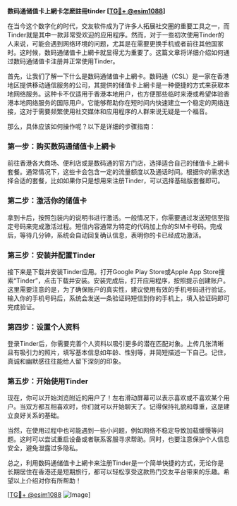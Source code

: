 **数码通储值卡上網卡怎麽註冊tinder [[TG💪+ @esim1088](https://t.me/s/esim1088)]**

在当今这个数字化的时代，交友软件成为了许多人拓展社交圈的重要工具之一，而Tinder就是其中一款非常受欢迎的应用程序。然而，对于一些初次使用Tinder的人来说，可能会遇到网络环境的问题，尤其是在需要更换手机或者前往其他国家时。这时候，数码通储值卡上網卡就显得尤为重要了。这篇文章将详细介绍如何通过数码通储值卡注册并正常使用Tinder。

首先，让我们了解一下什么是数码通储值卡上網卡。数码通（CSL）是一家在香港地区提供移动通信服务的公司，其提供的储值卡上網卡是一种便捷的方式来获取本地网络服务。这种卡不仅适用于香港本地用户，也方便那些临时来港或希望体验香港本地网络服务的国际用户。它能够帮助你在短时间内快速建立一个稳定的网络连接，这对于需要频繁使用社交媒体和应用程序的人群来说无疑是一个福音。

那么，具体应该如何操作呢？以下是详细的步骤指南：

### 第一步：购买数码通储值卡上網卡

前往香港各大商场、便利店或是数码通的官方门店，选择适合自己的储值卡上網卡套餐。通常情况下，这些卡会包含一定的流量额度以及通话时间。根据你的需求选择合适的套餐，比如如果你只是想用来注册Tinder，可以选择基础版套餐即可。

### 第二步：激活你的储值卡

拿到卡后，按照包装内的说明书进行激活。一般情况下，你需要通过发送短信至指定号码来完成激活过程。短信内容通常为特定的代码加上你的SIM卡号码。完成后，等待几分钟，系统会自动回复确认信息，表明你的卡已经成功激活。

### 第三步：安装并配置Tinder

接下来是下载并安装Tinder应用。打开Google Play Store或Apple App Store搜索“Tinder”，点击下载并安装。安装完成后，打开应用程序，按照提示创建账户。这里需要注意的是，为了确保账户的真实性，建议使用有效的手机号码进行验证。输入你的手机号码后，系统会发送一条验证码短信到你的手机上，填入验证码即可完成验证。

### 第四步：设置个人资料

登录Tinder后，你需要完善个人资料以吸引更多的潜在匹配对象。上传几张清晰且有吸引力的照片，填写基本信息如年龄、性别等，并简短描述一下自己。记住，真诚和幽默感往往能给人留下深刻的印象。

### 第五步：开始使用Tinder

现在，你可以开始浏览附近的用户了！左右滑动屏幕可以表示喜欢或不喜欢某个用户。当双方都互相喜欢时，你们就可以开始聊天了。记得保持礼貌和尊重，这是建立良好关系的基础。

当然，在使用过程中也可能遇到一些小问题，例如网络不稳定导致加载缓慢等问题。这时可以尝试重启设备或者联系客服寻求帮助。同时，也要注意保护个人信息安全，避免泄露过多隐私。

总之，利用数码通储值卡上網卡来注册Tinder是一个简单快捷的方式，无论你是长期居住在香港还是短期旅行，都可以轻松享受这款热门交友平台带来的乐趣。希望以上介绍对你有所帮助！

[[TG💪+ @esim1088](https://t.me/s/esim1088) ![Image](https://i.postimg.cc/4NQfJmqS/Snipaste-2025-05-13-00-14-12.png)]